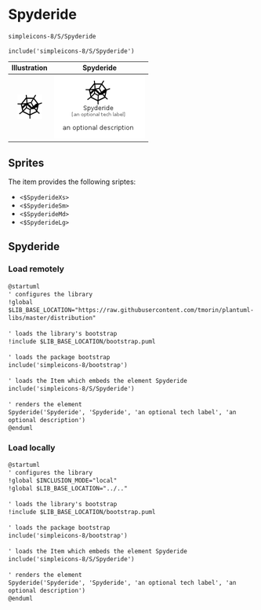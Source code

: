 # Spyderide


```text
simpleicons-8/S/Spyderide
```

```text
include('simpleicons-8/S/Spyderide')
```



| Illustration | Spyderide |
| :---: | :---: |
| ![illustration for Illustration](../../simpleicons-8/S/Spyderide.png) | ![illustration for Spyderide](../../simpleicons-8/S/Spyderide.Local.png) |



## Sprites
The item provides the following sriptes:

- `<$SpyderideXs>`
- `<$SpyderideSm>`
- `<$SpyderideMd>`
- `<$SpyderideLg>`





## Spyderide

### Load remotely
```plantuml
@startuml
' configures the library
!global $LIB_BASE_LOCATION="https://raw.githubusercontent.com/tmorin/plantuml-libs/master/distribution"

' loads the library's bootstrap
!include $LIB_BASE_LOCATION/bootstrap.puml

' loads the package bootstrap
include('simpleicons-8/bootstrap')

' loads the Item which embeds the element Spyderide
include('simpleicons-8/S/Spyderide')

' renders the element
Spyderide('Spyderide', 'Spyderide', 'an optional tech label', 'an optional description')
@enduml
```

### Load locally
```plantuml
@startuml
' configures the library
!global $INCLUSION_MODE="local"
!global $LIB_BASE_LOCATION="../.."

' loads the library's bootstrap
!include $LIB_BASE_LOCATION/bootstrap.puml

' loads the package bootstrap
include('simpleicons-8/bootstrap')

' loads the Item which embeds the element Spyderide
include('simpleicons-8/S/Spyderide')

' renders the element
Spyderide('Spyderide', 'Spyderide', 'an optional tech label', 'an optional description')
@enduml
```

